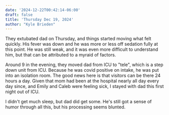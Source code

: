 ```yaml
---
date: '2024-12-22T00:42:14-06:00'
draft: false
title: 'Thursday Dec 19, 2024'
author: "Kyle Brieden"
---
```


They extubated dad on Thursday, and things started moving what felt quickly. His fever was down and he was more or less off sedation fully at this point. He was still weak, and it was even more difficult to understand him, but that can be attributed to a myraid of factors.

Around 9 in the evening, they moved dad from ICU to "tele", which is a step down unit from ICU. Because he was covid positive on intake, he was put into an isolation room. The good news here is that visitors can be there 24 hours a day. Given that mom had been at the hospital nearly all day every day since, and Emily and Caleb were feeling sick, I stayed with dad this first night out of ICU.

I didn't get much sleep, but dad did get some. He's still got a sense of humor through all this, but his processing seems blunted. 